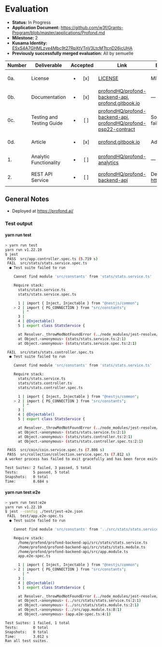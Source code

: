 # Evaluation

- **Status:** In Progress
- **Application Document:** https://github.com/w3f/Grants-Program/blob/master/applications/Profond.md
- **Milestone:** 2
- **Kusama Identity:** [ESxS4A7GHMLzve4Mbc9t27RpXtVTnV3LtcMTtcnD26jcUHA](https://polkascan.io/pre/kusama/account/ESxS4A7GHMLzve4Mbc9t27RpXtVTnV3LtcMTtcnD26jcUHA)
- **Previously successfully merged evaluation:** All by semuelle

| Number | Deliverable | Accepted | Link | Evaluation Notes |
| ------ | ----------- | :------: | ---- |----------------- |
| 0a. | License | <ul><li>[x] </li></ul> | [LICENSE](https://github.com/profondHQ/profond-analytics/blob/9922ea6effd5d5e593e954f75f93b749853d7872/LICENSE) | MIT |
| 0b. | Documentation | <ul><li>[x] </li></ul> | [profondHQ/profond-backend-api](https://github.com/profondHQ/profond-backend-api/tree/542216b6203782e1e899681f9709c4d6f3a4312f), [profond.gitbook.io](https://profond.gitbook.io/docs/) | — |
| 0c. | Testing and Testing Guide | <ul><li>[ ] </li></ul> | [profondHQ/profond-backend-api](https://github.com/profondHQ/profond-backend-api/tree/7b79b8c43908a0e60afb4e802a203307a2819b0d#test), [profondHQ/profond-psp22-contract](https://github.com/profondHQ/profond-psp22-contract/tree/9cdb77965af20020556253074d947a11245ea062#-run-integration-test) | Some tests currently failing |
| 0d. | Article | <ul><li>[x] </li></ul> | [profond.gitbook.io](https://profond.gitbook.io/docs/analytics-and-api) | Added on request |
| 1. | Analytic Functionality | <ul><li>[ ] </li></ul> | [profondHQ/profond-analytics](https://github.com/profondHQ/profond-analytics/tree/9922ea6effd5d5e593e954f75f93b749853d7872) | — |
| 2.  | REST API Service | <ul><li>[ ] </li></ul> | [profondHQ/profond-backend-api](https://github.com/profondHQ/profond-backend-api/tree/7b79b8c43908a0e60afb4e802a203307a2819b0d) | Deployed at https://api.profond.ai/ |


## General Notes

- Deployed at https://profond.ai/

### Test output

#### yarn run test

```sh
> yarn run test
yarn run v1.22.19
$ jest
 PASS  src/app.controller.spec.ts (5.719 s)
 FAIL  src/stats/stats.service.spec.ts
  ● Test suite failed to run

    Cannot find module 'src/constants' from 'stats/stats.service.ts'

    Require stack:
      stats/stats.service.ts
      stats/stats.service.spec.ts

      1 | import { Inject, Injectable } from "@nestjs/common";
    > 2 | import { PG_CONNECTION } from "src/constants";
        | ^
      3 |
      4 | @Injectable()
      5 | export class StatsService {

      at Resolver._throwModNotFoundError (../node_modules/jest-resolve/build/resolver.js:427:11)
      at Object.<anonymous> (stats/stats.service.ts:2:1)
      at Object.<anonymous> (stats/stats.service.spec.ts:2:1)

 FAIL  src/stats/stats.controller.spec.ts
  ● Test suite failed to run

    Cannot find module 'src/constants' from 'stats/stats.service.ts'

    Require stack:
      stats/stats.service.ts
      stats/stats.controller.ts
      stats/stats.controller.spec.ts

      1 | import { Inject, Injectable } from "@nestjs/common";
    > 2 | import { PG_CONNECTION } from "src/constants";
        | ^
      3 |
      4 | @Injectable()
      5 | export class StatsService {

      at Resolver._throwModNotFoundError (../node_modules/jest-resolve/build/resolver.js:427:11)
      at Object.<anonymous> (stats/stats.service.ts:2:1)
      at Object.<anonymous> (stats/stats.controller.ts:2:1)
      at Object.<anonymous> (stats/stats.controller.spec.ts:2:1)

 PASS  src/coin/coin.service.spec.ts (7.806 s)
 PASS  src/collection/collection.service.spec.ts (7.812 s)
A worker process has failed to exit gracefully and has been force exited. This is likely caused by tests leaking due to improper teardown. Try running with --detectOpenHandles to find leaks. Active timers can also cause this, ensure that .unref() was called on them.

Test Suites: 2 failed, 3 passed, 5 total
Tests:       5 passed, 5 total
Snapshots:   0 total
Time:        8.684 s
```


#### yarn run test:e2e

```sh
> yarn run test:e2e
yarn run v1.22.19
$ jest --config ./test/jest-e2e.json
 FAIL  test/app.e2e-spec.ts
  ● Test suite failed to run

    Cannot find module 'src/constants' from '../src/stats/stats.service.ts'

    Require stack:
      /home/profond/profond-backend-api/src/stats/stats.service.ts
      /home/profond/profond-backend-api/src/stats/stats.module.ts
      /home/profond/profond-backend-api/src/app.module.ts
      app.e2e-spec.ts

      1 | import { Inject, Injectable } from "@nestjs/common";
    > 2 | import { PG_CONNECTION } from "src/constants";
        | ^
      3 |
      4 | @Injectable()
      5 | export class StatsService {

      at Resolver._throwModNotFoundError (../node_modules/jest-resolve/build/resolver.js:427:11)
      at Object.<anonymous> (../src/stats/stats.service.ts:2:1)
      at Object.<anonymous> (../src/stats/stats.module.ts:2:1)
      at Object.<anonymous> (../src/app.module.ts:8:1)
      at Object.<anonymous> (app.e2e-spec.ts:4:1)

Test Suites: 1 failed, 1 total
Tests:       0 total
Snapshots:   0 total
Time:        3.012 s
Ran all test suites.
```
